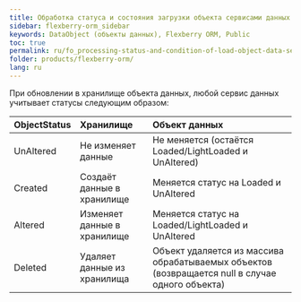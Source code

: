 ```yaml
---
title: Обработка статуса и состояния загрузки объекта сервисами данных
sidebar: flexberry-orm_sidebar
keywords: DataObject (объекты данных), Flexberry ORM, Public
toc: true
permalink: ru/fo_processing-status-and-condition-of-load-object-data-services.html
folder: products/flexberry-orm/
lang: ru
---
```


При обновлении в хранилище объекта данных, любой сервис данных учитывает статусы следующим образом:

| **ObjectStatus**| **Хранилище**| **Объект данных**|
|:----------------|:----------------|:----------------|
| UnAltered| Не изменяет данные| Не меняется (остаётся Loaded/LightLoaded и UnAltered)|
| Created| Создаёт данные в хранилище| Меняется статус на Loaded и UnAltered|
| Altered| Изменяет данные в хранилище| Меняется статус на Loaded/LightLoaded и UnAltered|
| Deleted| Удаляет данные из хранилища| Объект удаляется из массива обрабатываемых объектов (возвращается null в случае одного объекта)|